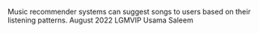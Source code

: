 Music recommender systems can suggest songs to users based on their listening patterns.
August 2022
LGMVIP
Usama Saleem